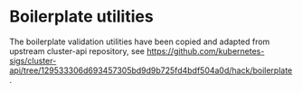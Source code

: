 # Boilerplate utilities

The boilerplate validation utilities have been copied and adapted from upstream cluster-api repository, see https://github.com/kubernetes-sigs/cluster-api/tree/129533306d693457305bd9d9b725fd4bdf504a0d/hack/boilerplate.
